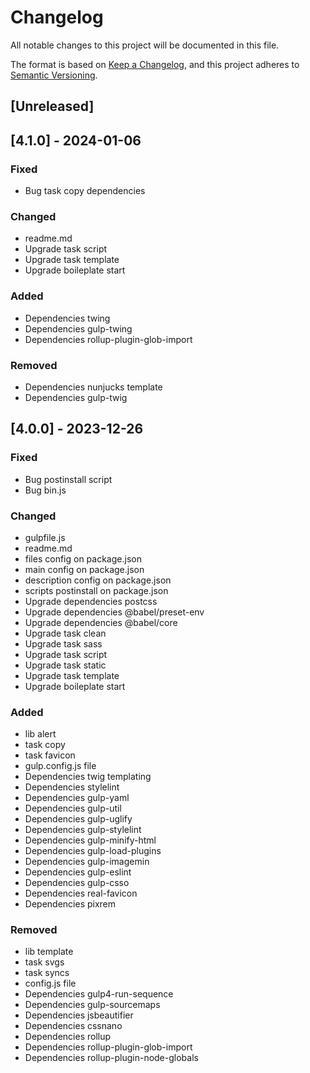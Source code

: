 # Changelog

All notable changes to this project will be documented in this file.

The format is based on [Keep a Changelog](https://keepachangelog.com/en/1.0.0/),
and this project adheres to [Semantic Versioning](https://semver.org/spec/v2.0.0.html).

## [Unreleased]

## [4.1.0] - 2024-01-06

### Fixed

- Bug task copy dependencies

### Changed

- readme.md
- Upgrade task script
- Upgrade task template
- Upgrade boileplate start

### Added

- Dependencies twing
- Dependencies gulp-twing
- Dependencies rollup-plugin-glob-import

### Removed

- Dependencies nunjucks template
- Dependencies gulp-twig

## [4.0.0] - 2023-12-26

### Fixed

- Bug postinstall script
- Bug bin.js

### Changed

- gulpfile.js
- readme.md
- files config on package.json
- main config on package.json
- description config on package.json
- scripts postinstall on package.json
- Upgrade dependencies postcss
- Upgrade dependencies @babel/preset-env
- Upgrade dependencies @babel/core
- Upgrade task clean
- Upgrade task sass
- Upgrade task script
- Upgrade task static
- Upgrade task template
- Upgrade boileplate start

### Added

- lib alert
- task copy
- task favicon
- gulp.config.js file
- Dependencies twig templating
- Dependencies stylelint
- Dependencies gulp-yaml
- Dependencies gulp-util
- Dependencies gulp-uglify
- Dependencies gulp-stylelint
- Dependencies gulp-minify-html
- Dependencies gulp-load-plugins
- Dependencies gulp-imagemin
- Dependencies gulp-eslint
- Dependencies gulp-csso
- Dependencies real-favicon
- Dependencies pixrem

### Removed

- lib template
- task svgs
- task syncs
- config.js file
- Dependencies gulp4-run-sequence
- Dependencies gulp-sourcemaps
- Dependencies jsbeautifier
- Dependencies cssnano
- Dependencies rollup
- Dependencies rollup-plugin-glob-import
- Dependencies rollup-plugin-node-globals